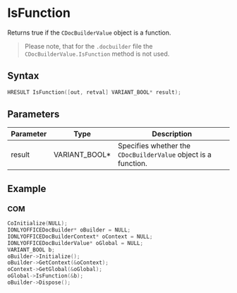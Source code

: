 # IsFunction

Returns true if the `CDocBuilderValue` object is a function.

> Please note, that for the `.docbuilder` file the `CDocBuilderValue.IsFunction` method is not used.

## Syntax

```cpp
HRESULT IsFunction([out, retval] VARIANT_BOOL* result);
```

## Parameters

| Parameter | Type          | Description                                                    |
| --------- | ------------- | -------------------------------------------------------------- |
| result    | VARIANT_BOOL* | Specifies whether the `CDocBuilderValue` object is a function. |

## Example

### COM

```cpp
CoInitialize(NULL);
IONLYOFFICEDocBuilder* oBuilder = NULL;
IONLYOFFICEDocBuilderContext* oContext = NULL;
IONLYOFFICEDocBuilderValue* oGlobal = NULL;
VARIANT_BOOL b;
oBuilder->Initialize();
oBuilder->GetContext(&oContext);
oContext->GetGlobal(&oGlobal);
oGlobal->IsFunction(&b);
oBuilder->Dispose();
```
